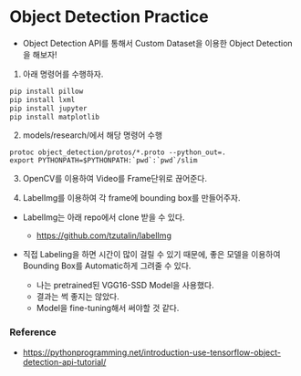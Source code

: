 # Object Detection Practice

- Object Detection API를 통해서 Custom Dataset을 이용한 Object Detection을 해보자!

1. 아래 명령어를 수행하자.
``` bash
pip install pillow
pip install lxml
pip install jupyter
pip install matplotlib
```
2. models/research/에서 해당 명령어 수행
```
protoc object_detection/protos/*.proto --python_out=.
export PYTHONPATH=$PYTHONPATH:`pwd`:`pwd`/slim
```
3. OpenCV를 이용하여 Video를 Frame단위로 끊어준다.

4. LabelImg를 이용하여 각 frame에 bounding box를 만들어주자.

  - LabelImg는 아래 repo에서 clone 받을 수 있다.
    - https://github.com/tzutalin/labelImg
  
  - 직접 Labeling을 하면 시간이 많이 걸릴 수 있기 때문에, 좋은 모델을 이용하여 Bounding Box를 Automatic하게 그려줄 수 있다.
    - 나는 pretrained된 VGG16-SSD Model을 사용했다.
    - 결과는 썩 좋지는 않았다.
    - Model을 fine-tuning해서 써야할 것 같다.


### Reference

- https://pythonprogramming.net/introduction-use-tensorflow-object-detection-api-tutorial/
